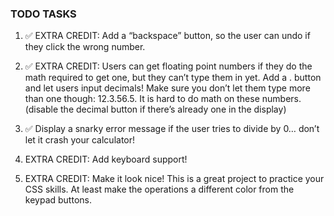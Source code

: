 ### TODO TASKS

1. ✅ EXTRA CREDIT: Add a “backspace” button, so the user can undo if they click the wrong number. 

2. ✅ EXTRA CREDIT: Users can get floating point numbers if they do the math required to get one, but they can’t type them in yet. Add a . button and let users input decimals! Make sure you don’t let them type more than one though: 12.3.56.5. It is hard to do math on these numbers. (disable the decimal button if there’s already one in the display)

3. ✅ Display a snarky error message if the user tries to divide by 0… don’t let it crash your calculator!

4. EXTRA CREDIT: Add keyboard support!

5. EXTRA CREDIT: Make it look nice! This is a great project to practice your CSS skills. At least make the operations a different color from the keypad buttons.
